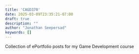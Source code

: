 ```yaml
---
title: 'CAGD370'
date: 2025-03-09T23:35:21-07:00
draft: true
description: ""
author: "Jonathan Seepersad"
keywords: []
---
```


Collection of ePortfolio posts for my Game Development course